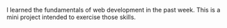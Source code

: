 I learned the fundamentals of web development in the past week. This is a mini project intended to exercise those skills.
